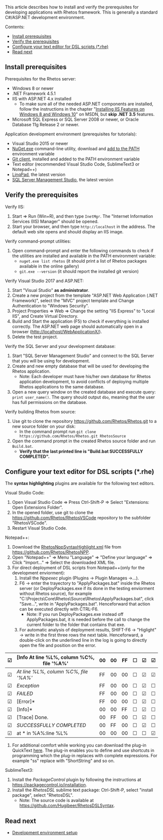 This article describes how to install and verify the prerequisites for developing applications with Rhetos framework. This is generally a standard C#/ASP.NET development environment.

Contents:

- [Install prerequisites](#install-prerequisites)
- [Verify the prerequisites](#verify-the-prerequisites)
- [Configure your text editor for DSL scripts (*.rhe)](#configure-your-text-editor-for-dsl-scripts-rhe)
- [Read next](#read-next)

## Install prerequisites

Prerequisites for the Rhetos server:

* Windows 8 or newer
* .NET Framework 4.5.1
* IIS with ASP.NET 4.x installed
  * To make sure all of the needed ASP.NET components are installed, follow the instructions in the chapter "[Installing IIS Features on Windows 8 and Windows 10](https://docs.microsoft.com/en-us/previous-versions/dynamicsnav-2016/hh167503(v=nav.90)#installing-iis-features-on-windows-8-and-windows-10)" on MSDN, but **skip .NET 3.5** features.
* Microsoft SQL Express or SQL Server 2008 or newer, or Oracle Database 11g Release 2 or newer.

Application development environment (prerequisites for tutorials):

* Visual Studio 2015 or newer
* [NuGet.exe](https://www.nuget.org/downloads) command-line utility, download and [add to the PATH](https://www.howtogeek.com/118594/how-to-edit-your-system-path-for-easy-command-line-access/) environment variable
* [Git client](https://gitforwindows.org), installed and added to the PATH environment variable
* Text editor (recommended Visual Studio Code, SublimeText3 or Notepad++)
* [LinqPad](https://www.linqpad.net/Download.aspx), the latest version
* [SQL Server Management Studio](https://docs.microsoft.com/en-us/sql/ssms/download-sql-server-management-studio-ssms), the latest version

## Verify the prerequisites

Verify IIS:

1. Start => Run (Win+R), and then type `InetMgr`.
   The "Internet Information Services (IIS) Manager" should be opened.
2. Start your browser, and then type `http://localhost` in the address.
   The default web site opens and should display an IIS image.

Verify command-prompt utilities:

1. Open command-prompt and enter the following commands to check if the utilities are installed and available in the PATH environment variable:
    * `nuget.exe list rhetos` (it should print a list of Rhetos packages available in the online gallery)
    * `git.exe --version` (it should report the installed git version)

Verify Visual Studio 2017 and ASP.NET:

1. Start "Visual Studio" **as administrator**.
2. Create a new project from the template "ASP.NET Web Application (.NET Framework)", select the "MVC" project template and Change Authentication to "Windows Security".
3. Project Properties => Web => Change the setting "IIS Express" to "Local IIS", and Create Virtual Directory.
4. Build and Start the application (F5) to check if everything is installed correctly.
  The ASP.NET web page should automatically open in a browser (<http://localhost/WebApplicationX/>).
5. Delete the test project.

Verify the SQL Server and your development database:

1. Start "SQL Server Management Studio" and connect to the SQL Server that you will be using for development.
2. Create and new empty database that will be used for developing the Rhetos application.
    * Note: Each developer must have his/her own database for Rhetos application development, to avoid conflicts of deploying multiple Rhetos applications to the same database.
3. Open a new query window on the created database and execute query: `print user_name()`. The query should output `dbo`, meaning that the user has full permissions on the database.

Verify building Rhetos from source:

1. Use git to clone the repository <https://github.com/Rhetos/Rhetos.git> to a new source folder on your disk:
    * In the command prompt run `git clone https://github.com/Rhetos/Rhetos.git RhetosSource`
2. Open the command prompt in the created Rhetos source folder and run `Build.bat`.
    * **Verify that the last printed line is "Build.bat SUCCESSFULLY COMPLETED".**

## Configure your text editor for DSL scripts (*.rhe)

The **syntax highlighting** plugins are available for the following text editors.

Visual Studio Code:

1. Open Visual Studio Code => Press Ctrl-Shift-P => Select "Extensions: Open Extensions Folder".
2. In the opened folder, use git to clone the <https://github.com/Rhetos/RhetosVSCode> repository to the subfolder "RhetosVSCode".
3. Restart Visual Studio Code.

Notepad++:

1. Download the [RhetosNppSyntaxHighlight.xml](https://raw.githubusercontent.com/Rhetos/RhetosNPP/master/RhetosNppSyntaxHighlight.xml) file from <https://github.com/Rhetos/RhetosNPP>.
2. Open "Notepad++" => Menu "Language" => "Define your language" => Click "Import..." => Select the downloaded XML file.
3. For direct deployment of DSL scripts from Notepad++(only for the development enviorment):
   1. Install the *Nppexec* plugin (Plugins -> Plugin Manages ->...).
   2. F6 -> enter the trayectory to "ApplyPackages.bat" inside the Rhetos server (or DeployPackages.exe if its done in the testing enviorment without Rhetos source), for example 
      "C:\Projects\Core\Rhetos\Source\Rhetos\ApplyPackages.bat", click "Save...", write in "ApplyPackages.bat". Henceforward that action can be executed directly with CTRL-F6.
      * Note: If you run DeployPackages.exe instead off ApplyPackages.bat, it is needed before the call to change the current folder to the folder that contains that exe.
   3. For automatic analysis of deployment results, SHIFT-F6 -> "Higlight" -> write in the first three rows the next table. Henceforward, a double-click on the underlined line in the log is going to directly open the file and position on the error.

| ☑ |[Info At line %L%, column %C%, file '%A%' | 00 | 00 | FF | ☐ | ☑ | ☑ |
|--- | --- | --- | --- | --- | --- | --- | --- |
| ☑ |*At line %L%, column %C%, file '%A%'* | FF | 00 | 00 | ☐ | ☑ | ☑ |
| ☑ |*Exception* | FF | 00 | 00 | ☐ | ☑ | ☐ |
| ☑ | *FAILED* | FF | 00 | 00 | ☐ | ☑ | ☐ |
| ☑ | [Error]* | FF | 00 | 00 | ☐ | ☑ | ☐ |
| ☑ | [Info]* | 00 | 00 | FF | ☐ | ☑ | ☐ |
| ☑ | [Trace] Done. | 00 | FF | 00 | ☐ | ☑ | ☐ |
| ☑ |*SUCCESSFULLY COMPLETED* | 00 | FF | 00 | ☐ | ☑ | ☐ |
| ☑ | at * in %A%:line %L% | 00 | 00 | 00 | ☐ | ☐ | ☑ |

1. For additional comfort while working you can download the plug-in QuickText [here](https://sourceforge.net/projects/quicktext/?source=dlp). The plug-in enables you to define and use shortcuts in programming which the plug-in replaces with complete expressions. For example "ss" replace with "ShortString" and so on.

SublimeText3:

1. Install the *PackageControl* plugin by following the instructions at <https://packagecontrol.io/installation>.
2. Install the *RhetosDSL* sublime text package: Ctrl-Shift-P, select "install package", select "RhetosDSL".
    * Note: The source code is available at <https://github.com/Hugibeer/RhetosDSLSyntax>.

## Read next

* [Development environment setup](https://github.com/Rhetos/Rhetos/wiki/Development-environment-setup)
